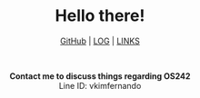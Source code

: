 <h1 align="center"> Hello there! </h1>
<p align="center">
  <a href="https://github.com/soydoradesu/os242/">GitHub</a> |
  <a href="TXT/mylog.txt">LOG</a> |
  <a href="links.md/">LINKS</a>
</p>
<br />
<p align="center">
  <strong>
    Contact me to discuss things regarding OS242 
  </strong><br /> 
  Line ID: vkimfernando
</p>
